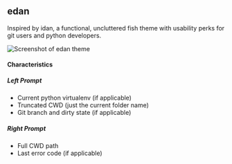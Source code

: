 ## edan

Inspired by idan, a functional, uncluttered fish theme with usability perks for git users and python developers.

![Screenshot of edan theme](https://cloud.githubusercontent.com/assets/215282/2869575/7bd3f828-d278-11e3-91ce-7ff84a5ea1b0.png)


#### Characteristics

##### Left Prompt

* Current python virtualenv (if applicable)
* Truncated CWD (just the current folder name)
* Git branch and dirty state (if applicable)

##### Right Prompt

* Full CWD path
* Last error code (if applicable)
